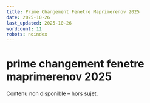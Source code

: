 ```yaml
---
title: Prime Changement Fenetre Maprimerenov 2025
date: 2025-10-26
last_updated: 2025-10-26
wordcount: 11
robots: noindex
---
```


# prime changement fenetre maprimerenov 2025

Contenu non disponible – hors sujet.